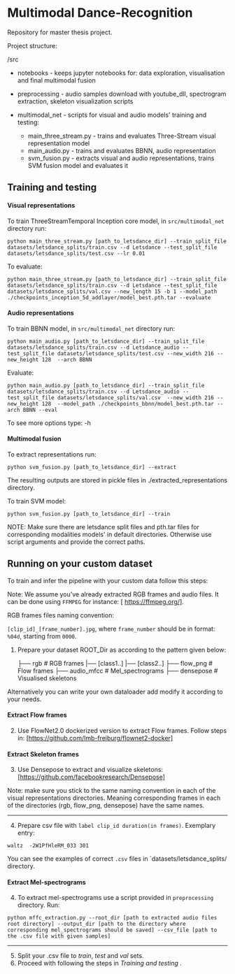 # Multimodal Dance-Recognition 

Repository for master thesis project.

Project structure:

/src

* notebooks - keeps jupyter notebooks for: data exploration, visualisation
and final multimodal fusion

* preprocessing - audio samples download with youtube_dll, 
spectrogram extraction, 
skeleton visualization scripts

* multimodal_net - scripts for visual and audio models' training and testing:
  * main_three_stream.py - trains and evaluates Three-Stream visual representation model
  * main_audio.py - trains and evaluates BBNN, audio representation
  * svm_fusion.py - extracts visual and audio representations, trains SVM fusion model and evaluates it

## Training and testing
#### Visual representations

  To train ThreeStreamTemporal Inception core model, in `src/multimodal_net` directory run:
  
  `python main_three_stream.py [path_to_letsdance_dir] --train_split_file datasets/letsdance_splits/train.csv --d Letsdance --test_split_file datasets/letsdance_splits/test.csv --lr 0.01`
  
  To evaluate: 
  
  `python main_three_stream.py [path_to_letsdance_dir] --train_split_file datasets/letsdance_splits/train.csv --d Letsdance --test_split_file datasets/letsdance_splits/val.csv --new_length 15 -b 1 --model_path ./checkpoints_inception_5d_addlayer/model_best.pth.tar --evaluate`
  
#### Audio representations
  To train BBNN model, in `src/multimodal_net` directory run:
  
  `python main_audio.py [path_to_letsdance_dir] --train_split_file datasets/letsdance_splits/train.csv --d Letsdance_audio --test_split_file datasets/letsdance_splits/test.csv --new_width 216 --new_height 128  --arch BBNN` 
  
  Evaluate:
  
  `python main_audio.py [path_to_letsdance_dir] --train_split_file datasets/letsdance_splits/train.csv --d Letsdance_audio --test_split_file datasets/letsdance_splits/val.csv  --new_width 216 --new_height 128  --model_path ./checkpoints_bbnn/model_best.pth.tar --arch BBNN --eval ` 

To see more options type: -h

#### Multimodal fusion

To extract representations run:

`python svm_fusion.py [path_to_letsdance_dir] --extract`

The resulting outputs are stored in pickle files in ./extracted_representations directory.

To train SVM model:

`python svm_fusion.py [path_to_letsdance_dir] --train`

NOTE: Make sure there are letsdance split files
and pth.tar files for corresponding modalities models' in default directories.
Otherwise use script arguments and provide the correct paths.

## Running on your custom dataset

To train and infer the pipeline with your custom data follow this steps:

Note: We assume you've already extracted RGB frames and audio files. 
It can be done using `FFMPEG` for instance: [ https://ffmpeg.org/].

RGB frames files naming convention:

`[clip_id]_[frame_number].jpg`,
where `frame_number` should be in format: `%04d`, starting from `0000`.

1. Prepare your dataset ROOT_Dir as according to the pattern given below:

    ├── rgb                         # RGB frames
        |── [class1..]
        |── [class2..]
    ├── flow_png                    # Flow frames
    ├── audio_mfcc                  # Mel_spectrograms
    ├── densepose                   # Visualised skeletons

Alternatively you can write your own dataloader add modify it according to your needs.

#### Extract Flow frames

2. Use FlowNet2.0 dockerized version to extract Flow frames. Follow steps in:
[https://github.com/lmb-freiburg/flownet2-docker]

#### Extract Skeleton frames
3. Use Densepose to extract and visualize skeletons: 
[https://github.com/facebookresearch/Densepose]

Note: make sure you stick to the same naming convention in each of the visual 
representations directories. Meaning corresponding frames in each of the
directories (rgb, flow_png, densepose) have the same names. 

-------

4. Prepare csv file with `label clip_id duration(in frames)`. Exemplary entry:

`waltz	-2W1PfHleRM_033	301`

You can see the examples of correct `.csv` files in `datasets/letsdance_splits/ directory.

#### Extract Mel-spectrograms
4. To extract mel-spectrograms use a script provided in `preprocessing` directory. Run:

`python mffc_extraction.py --root_dir [path to extracted audio files root directory]
--output_dir [path to the directory where corresponding mel_spectrograms should be saved]
--csv_file [path to the .csv file with given samples]`

----
5. Split your .csv file to *train*, *test* and *val* sets. 
6. Proceed with following the steps  in *Training and testing* .



